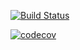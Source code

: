 [![Build Status](https://app.travis-ci.com/Xazeq/job4j_pooh.svg?branch=master)](https://app.travis-ci.com/Xazeq/job4j_pooh)

[![codecov](https://codecov.io/gh/Xazeq/job4j_pooh/branch/master/graph/badge.svg?token=AHCNDGTPYQ)](https://codecov.io/gh/Xazeq/job4j_pooh)

